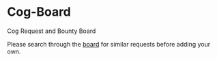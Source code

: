 # Cog-Board
Cog Request and Bounty Board

Please search through the [board](https://github.com/Cog-Creators/Cog-Board/issues) for similar requests before adding your own.
